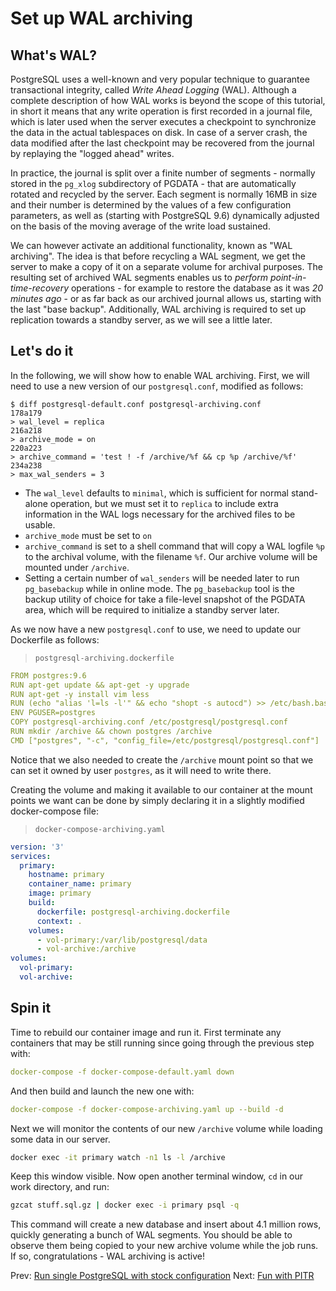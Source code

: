 # Set up WAL archiving

## What's WAL?
PostgreSQL uses a well-known and very popular technique to guarantee
transactional integrity, called *Write Ahead Logging* (WAL).
Although a complete description of how WAL works is beyond the scope of this
tutorial, in short it means that any write operation is first recorded in a
journal file, which is later used when the server executes a checkpoint to
synchronize the data in the actual tablespaces on disk. In case of a server
crash, the data modified after the last checkpoint may be recovered from the
journal by replaying the "logged ahead" writes.

In practice, the journal is split over a finite number of segments - normally
stored in the `pg_xlog` subdirectory of PGDATA - that are automatically
rotated and recycled by the server.  Each segment is normally 16MB in size
and their number is determined by the values of a few configuration
parameters, as well as (starting with PostgreSQL 9.6) dynamically adjusted on
the basis of the moving average of the write load sustained.

We can however activate an additional functionality, known as "WAL
archiving". The idea is that before recycling a WAL segment, we get the 
server to make a copy of
it on a separate volume for archival purposes. The resulting set of
archived WAL segments enables us to *perform point-in-time-recovery* 
operations - 
for example to restore the database as it was *20 minutes ago* - or as far
back as our archived journal allows us, starting with the last "base
backup". Additionally, WAL archiving is required to set up replication
towards a standby server, as we will see a little later.

## Let's do it
In the following, we will show how to enable WAL archiving. First, we will need
to use a new version of our `postgresql.conf`, modified as follows:

```
$ diff postgresql-default.conf postgresql-archiving.conf
178a179
> wal_level = replica
216a218
> archive_mode = on
220a223
> archive_command = 'test ! -f /archive/%f && cp %p /archive/%f'
234a238
> max_wal_senders = 3
```

- The `wal_level` defaults to `minimal`, which is sufficient for normal 
stand-alone operation, but we must set it to `replica` to include extra 
information in the WAL logs necessary for the archived files to be usable.
- `archive_mode` must be set to `on`
- `archive_command` is set to a shell command that will copy a WAL logfile 
`%p` to the archival volume, with the filename `%f`. Our archive volume will 
be mounted under `/archive`.
- Setting a certain number of `wal_senders` will be needed later to run 
`pg_basebackup` while in online mode. The `pg_basebackup` tool is the backup 
utility of choice for take a file-level snapshot of the PGDATA area, which 
will be required to initialize a standby server later.
  
As we now have a new `postgresql.conf` to use, we need to update our 
Dockerfile as follows:

> `postgresql-archiving.dockerfile`
```yaml
FROM postgres:9.6
RUN apt-get update && apt-get -y upgrade
RUN apt-get -y install vim less
RUN (echo "alias 'l=ls -l'" && echo "shopt -s autocd") >> /etc/bash.bashrc
ENV PGUSER=postgres
COPY postgresql-archiving.conf /etc/postgresql/postgresql.conf
RUN mkdir /archive && chown postgres /archive
CMD ["postgres", "-c", "config_file=/etc/postgresql/postgresql.conf"]
```
Notice that we also needed to create the `/archive` mount point so that we can
 set it owned by user `postgres`, as it will need to write there.

Creating the volume and making it available to our container at the mount 
points we want can be done by simply declaring it in a slightly modified 
docker-compose file:

>`docker-compose-archiving.yaml`
```yaml
version: '3'
services:
  primary:
    hostname: primary
    container_name: primary
    image: primary
    build:
      dockerfile: postgresql-archiving.dockerfile
      context: .
    volumes:
      - vol-primary:/var/lib/postgresql/data
      - vol-archive:/archive
volumes:
  vol-primary:
  vol-archive:
```

## Spin it

Time to rebuild our container image and run it. First terminate any 
containers that may be
 still running since going through the previous step with:
 ```yaml
 docker-compose -f docker-compose-default.yaml down
 ```
 And then build and launch the new one with:
```yaml
docker-compose -f docker-compose-archiving.yaml up --build -d
```

Next we will monitor the contents of our new `/archive` volume while loading 
some data in our server.

```bash
docker exec -it primary watch -n1 ls -l /archive
```

Keep this window visible. Now open another terminal window, `cd` in our work 
directory, and run:
```bash
gzcat stuff.sql.gz | docker exec -i primary psql -q
```

This command will create a new database and insert about 4.1 million rows, 
quickly generating a bunch of WAL segments. You should be able to observe them 
being copied to your new archive volume while the job runs. If so, 
congratulations - WAL archiving is active!

Prev: [Run single PostgreSQL with stock configuration](01.md) Next: 
[Fun with PITR](03.md) 